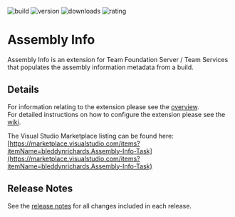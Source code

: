 ![build](https://bmuun.visualstudio.com/_apis/public/build/definitions/86c93e13-9469-4df8-95f0-98c43c760a09/8/badge)
![version](https://img.shields.io/badge/version-2.0.0-blue.svg?logo=tfs)
![downloads](https://img.shields.io/badge/downloads-4.1k-brightgreen.svg?logo=tfs)
![rating](https://img.shields.io/badge/rating-4.3/5_(20)-brightgreen.svg?logo=tfs)

# Assembly Info
Assembly Info is an extension for Team Foundation Server / Team Services that populates the assembly information metadata from a build.

## Details
For information relating to the extension please see the [overview](./src/Overview.md).  
For detailed instructions on how to configure the extension please see the [wiki](https://github.com/BMuuN/vsts-assemblyinfo-task/wiki).

The Visual Studio Marketplace listing can be found here:  
[https://marketplace.visualstudio.com/items?itemName=bleddynrichards.Assembly-Info-Task](https://marketplace.visualstudio.com/items?itemName=bleddynrichards.Assembly-Info-Task)

## Release Notes
See the [release notes](ReleaseNotes.md) for all changes included in each release.
